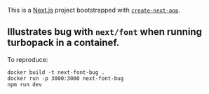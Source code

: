 This is a [Next.js](https://nextjs.org/) project bootstrapped with [`create-next-app`](https://github.com/vercel/next.js/tree/canary/packages/create-next-app).

## Illustrates bug with `next/font` when running turbopack in a containef.

To reproduce:

```
docker build -t next-font-bug .
docker run -p 3000:3000 next-font-bug
npm run dev
```

